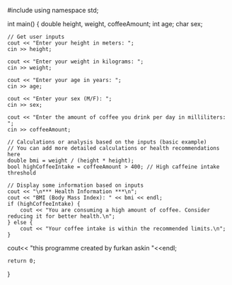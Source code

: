 #include <iostream>
using namespace std;

int main() {
    double height, weight, coffeeAmount;
    int age;
    char sex;

    // Get user inputs
    cout << "Enter your height in meters: ";
    cin >> height;

    cout << "Enter your weight in kilograms: ";
    cin >> weight;

    cout << "Enter your age in years: ";
    cin >> age;

    cout << "Enter your sex (M/F): ";
    cin >> sex;

    cout << "Enter the amount of coffee you drink per day in milliliters: ";
    cin >> coffeeAmount;

    // Calculations or analysis based on the inputs (basic example)
    // You can add more detailed calculations or health recommendations here
    double bmi = weight / (height * height);
    bool highCoffeeIntake = coffeeAmount > 400; // High caffeine intake threshold

    // Display some information based on inputs
    cout << "\n*** Health Information ***\n";
    cout << "BMI (Body Mass Index): " << bmi << endl;
    if (highCoffeeIntake) {
        cout << "You are consuming a high amount of coffee. Consider reducing it for better health.\n";
    } else {
        cout << "Your coffee intake is within the recommended limits.\n";
    }

cout<< "this programme created by furkan askin "<<endl;



   
    return 0;
}
